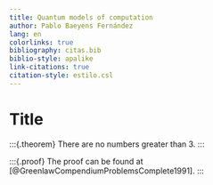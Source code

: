 ```yaml
---
title: Quantum models of computation
author: Pablo Baeyens Fernández
lang: en
colorlinks: true
bibliography: citas.bib
biblio-style: apalike
link-citations: true
citation-style: estilo.csl
---
```


# Title

:::{.theorem}
There are no numbers greater than 3.
:::

:::{.proof}
The proof can be found at [@GreenlawCompendiumProblemsComplete1991].
:::
